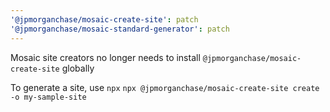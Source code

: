 ```yaml
---
'@jpmorganchase/mosaic-create-site': patch
'@jpmorganchase/mosaic-standard-generator': patch
---
```


Mosaic site creators no longer needs to install `@jpmorganchase/mosaic-create-site` globally

To generate a site, use `npx`
`npx @jpmorganchase/mosaic-create-site create -o my-sample-site`
